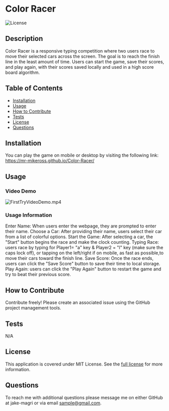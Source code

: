 # Color Racer
![License](https://img.shields.io/badge/MIT%20License-purple)

## Description

Color Racer is a responsive typing competition where two users race to move their selected cars across the screen. The goal is to reach the finish line in the least amount of time. Users can start the game, save their scores, and play again, with their scores saved locally and used in a high score board algorithm.

## Table of Contents

- [Installation](#installation)
- [Usage](#usage)
- [How to Contribute](#how-to-contribute)
- [Tests](#tests)
- [License](#license)
- [Questions](#questions)

## Installation

You can play the game on mobile or desktop by visiting the following link: https://mr-mikeross.github.io/Color-Racer/

## Usage

### Video Demo
![FirstTryVideoDemo.mp4](https://github.com/user-attachments/assets/f355f3b4-8b6d-4475-8d92-9b66aaab9da7)

### Usage Information
Enter Name: When users enter the webpage, they are prompted to enter their name. Choose a Car: After providing their name, users select their car from a list of colorful options. Start the Game: After selecting a car, the "Start" button begins the race and make the clock counting. Typing Race: users race by typing for Player1= "a" key & Player2 = "l" key (make sure the caps lock off), or tapping on the left/right if on mobile, as fast as possible,to move their cars toward the finish line. Save Score: Once the race ends, users can click the "Save Score" button to save their time to local storage. Play Again: users can click the "Play Again" button to restart the game and try to beat their previous score.

## How to Contribute

Contribute freely! Please create an associated issue using the GitHub project management tools.

## Tests

N/A

## License
This application is covered under MIT License.
See the [full license](https://opensource.org/licenses/MIT) for more information.

## Questions

To reach me with additional questions please message me on either GitHub at jake-magri or via email sample@gmail.com.
